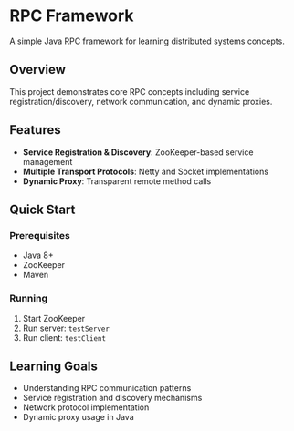 # RPC Framework

A simple Java RPC framework for learning distributed systems concepts.

## Overview

This project demonstrates core RPC concepts including service registration/discovery, network communication, and dynamic proxies.

## Features

- **Service Registration & Discovery**: ZooKeeper-based service management
- **Multiple Transport Protocols**: Netty and Socket implementations
- **Dynamic Proxy**: Transparent remote method calls

## Quick Start

### Prerequisites

- Java 8+
- ZooKeeper
- Maven

### Running

1. Start ZooKeeper
2. Run server: `testServer`
3. Run client: `testClient`

## Learning Goals

- Understanding RPC communication patterns
- Service registration and discovery mechanisms
- Network protocol implementation
- Dynamic proxy usage in Java
